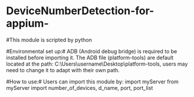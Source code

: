 # DeviceNumberDetection-for-appium-

#This module is scripted by python 

#Environmental set up:#
ADB (Android debug bridge) is required to be installed before importing it. 
The ADB file (platform-tools) are default located at the path: C:\\Users\\username\\Desktop\\platform-tools, users may need to change it to adapt with their own path.

#How to use:#
Users can import this module by: 
import myServer
from myServer import number_of_devices, d_name, port, port_list 

